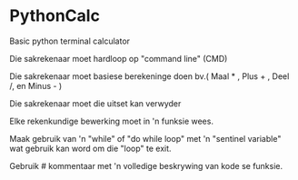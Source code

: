 # PythonCalc
Basic python terminal calculator

Die sakrekenaar moet hardloop op "command line" (CMD)

Die sakrekenaar moet basiese berekeninge doen bv.( Maal * , Plus + , Deel /, en Minus - )

Die sakrekenaar moet die uitset kan verwyder

Elke rekenkundige bewerking moet in 'n funksie wees.

Maak gebruik van 'n "while" of "do while loop" met 'n "sentinel variable" wat gebruik kan word om die "loop" te exit.

Gebruik # kommentaar met 'n volledige beskrywing van kode se funksie.
